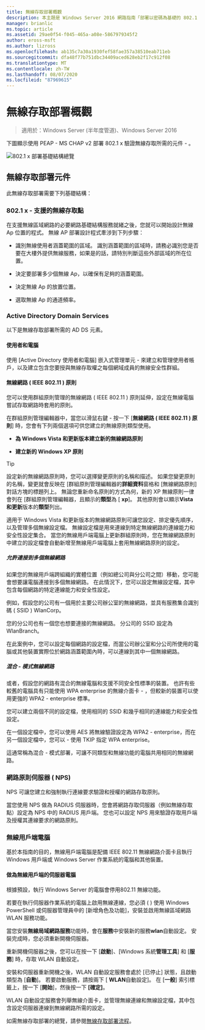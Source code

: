 ```yaml
---
title: 無線存取部署概觀
description: 本主題是 Windows Server 2016 網路指南「部署以密碼為基礎的 802.1 X 驗證無線存取」的一部分
manager: brianlic
ms.topic: article
ms.assetid: 29ae0f54-f045-465a-a08e-5867979345f2
author: eross-msft
ms.author: lizross
ms.openlocfilehash: ab135c7a30a1930fef58fae357a38510eab711eb
ms.sourcegitcommit: dfa48f77b751dbc34409aced628eb2f17c912f08
ms.translationtype: MT
ms.contentlocale: zh-TW
ms.lasthandoff: 08/07/2020
ms.locfileid: "87969615"
---
```

# <a name="wireless-access-deployment-overview"></a>無線存取部署概觀

>適用於：Windows Server (半年度管道)、Windows Server 2016

下圖顯示使用 PEAP \- MS CHAP v2 部署 802.1 x 驗證無線存取所需的元件 \- 。

![802.1 x 部署基礎結構總覽](../../../media/8021X-Deploy-Overview/8021X-Deploy-Overview.jpg)

## <a name="wireless-access-deployment-components"></a>無線存取部署元件
此無線存取部署需要下列基礎結構：

### <a name="8021x-capable-wireless-access-points"></a>802.1 x \- 支援的無線存取點
在支援無線區域網路的必要網路基礎結構服務就緒之後，您就可以開始設計無線 Ap 位置的程式。 無線 AP 部署設計程式牽涉到下列步驟：

- 識別無線使用者涵蓋範圍的區域。 識別涵蓋範圍的區域時，請務必識別您是否要在大樓外提供無線服務，如果是的話，請特別判斷這些外部區域的所在位置。

- 決定要部署多少個無線 Ap，以確保有足夠的涵蓋範圍。

- 決定無線 Ap 的放置位置。

- 選取無線 Ap 的通道頻率。

### <a name="active-directory-domain-services"></a>Active Directory Domain Services
以下是無線存取部署所需的 AD DS 元素。

#### <a name="users-and-computers"></a>使用者和電腦

使用 [Active Directory 使用者和電腦] 嵌入式管理單元 \- 來建立和管理使用者帳戶，以及建立包含您要授與無線存取權之每個網域成員的無線安全性群組。

#### <a name="wireless-network-ieee-80211-policies"></a>無線網路 \( IEEE 802.11 \) 原則

您可以使用群組原則管理的無線網路 \( IEEE 802.11 \) 原則延伸，設定在無線電腦嘗試存取網路時套用的原則。

在群組原則管理編輯器中，當您以滑鼠右鍵 \- 按一下 [**無線網路 \( IEEE 802.11 \) 原則**] 時，您會有下列兩個選項可供您建立的無線原則類型使用。

- **為 Windows Vista 和更新版本建立新的無線網路原則**

- **建立新的 Windows XP 原則**

>[!TIP]
>設定新的無線網路原則時，您可以選擇變更原則的名稱和描述。 如果您變更原則的名稱，變更就會反映在 [群組原則管理編輯器的**詳細資料**窗格和 [無線網路原則] 對話方塊的標題列上。 無論您重新命名原則的方式為何，新的 XP 無線原則一律會列在 [群組原則管理編輯器，且顯示的**類型**為 [ **xp**]。 其他原則會以顯示**Vista 和更新**版本的**類型**列出。

適用于 Windows Vista 和更新版本的無線網路原則可讓您設定、排定優先順序，以及管理多個無線設定檔。 無線設定檔是用來連線到特定無線網路的連線能力和安全性設定集合。 當您的無線用戶端電腦上更新群組原則時，您在無線網路原則中建立的設定檔會自動新增至無線用戶端電腦上套用無線網路原則的設定。

##### <a name="allowing-connections-to-multiple-wireless-networks"></a>允許連接到多個無線網路

如果您的無線用戶端跨組織的實體位置（例如總公司與分公司之間）移動，您可能會想要讓電腦連接到多個無線網路。 在此情況下，您可以設定無線設定檔，其中包含每個網路的特定連線能力和安全性設定。

例如，假設您的公司有一個用於主要公司辦公室的無線網路，並具有服務集合識別碼 \( SSID \) WlanCorp。

您的分公司也有一個您也想要連接的無線網路。 分公司的 SSID 設定為 WlanBranch。

在此案例中，您可以設定每個網路的設定檔，而當公司辦公室和分公司所使用的電腦或其他裝置實際位於網路涵蓋範圍內時，可以連線到其中一個無線網路。

##### <a name="mixed-mode-wireless-networks"></a>混合 \- 模式無線網路

或者，假設您的網路有混合的無線電腦和支援不同安全性標準的裝置。 也許有些較舊的電腦具有只能使用 WPA enterprise 的無線介面卡 \- ，但較新的裝置可以使用更強的 WPA2 \- enterprise 標準。

您可以建立兩個不同的設定檔，使用相同的 SSID 和幾乎相同的連線能力和安全性設定。

在一個設定檔中，您可以使用 AES 將無線驗證設定為 WPA2 \- enterprise，而在另一個設定檔中，您可以 \- 使用 TKIP 指定 WPA enterprise。

這通常稱為混合 \- 模式部署，可讓不同類型和無線功能的電腦共用相同的無線網路。

### <a name="network-policy-server-nps"></a>網路原則伺服器 \( NPS\)
NPS 可讓您建立和強制執行連線要求驗證和授權的網路存取原則。

當您使用 NPS 做為 RADIUS 伺服器時，您會將網路存取伺服器（例如無線存取點）設定為 NPS 中的 RADIUS 用戶端。 您也可以設定 NPS 用來驗證存取用戶端及授權其連線要求的網路原則。

### <a name="wireless-client-computers"></a>無線用戶端電腦
基於本指南的目的，無線用戶端電腦是配備 IEEE 802.11 無線網路介面卡且執行 Windows 用戶端或 Windows Server 作業系統的電腦和其他裝置。

#### <a name="server-computers-as-wireless-clients"></a>做為無線用戶端的伺服器電腦

根據預設，執行 Windows Server 的電腦會停用802.11 無線功能。

若要在執行伺服器作業系統的電腦上啟用無線連線，您必須 \( \) 使用 Windows PowerShell 或伺服器管理員中的 [新增角色及功能]，安裝並啟用無線區域網路 WLAN 服務功能。

當您安裝**無線局域網路服務**功能時，會在**服務**中安裝新的服務**wlan**自動設定。 安裝完成時，您必須重新開機伺服器。

重新開機伺服器之後，您可以在按一下 [**啟動**]、[Windows 系統**管理工具**] 和 [**服務**] 時，存取 WLAN 自動設定。

安裝和伺服器重新開機之後，WLAN 自動設定服務會處於 [已停止] 狀態，且啟動類型為 [**自動**]。 若要啟動服務，請按兩下 [ **WLAN**自動設定]。 在 [**一般**] 索引標籤上，按一下 [**開始**]，然後按一下 **[確定]**。

WLAN 自動設定服務會列舉無線介面卡，並管理無線連線和無線設定檔，其中包含設定伺服器連線到無線網路所需的設定。

如需無線存取部署的總覽，請參閱[無線存取部署流程](c-wireless-access-deploy-process.md)。
